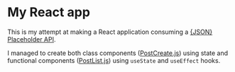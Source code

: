 # My React app

This is my attempt at making a React application consuming a [{JSON} Placeholder API][1].

I managed to create both class components ([PostCreate.js][postcreate]) using state and functional components ([PostList.js][postlist]) using `useState` and `useEffect` hooks.

[1]: https://jsonplaceholder.typicode.com/
[postcreate]: src/components/posts/PostCreate.js
[postlist]: ./components/posts/PostList.js
